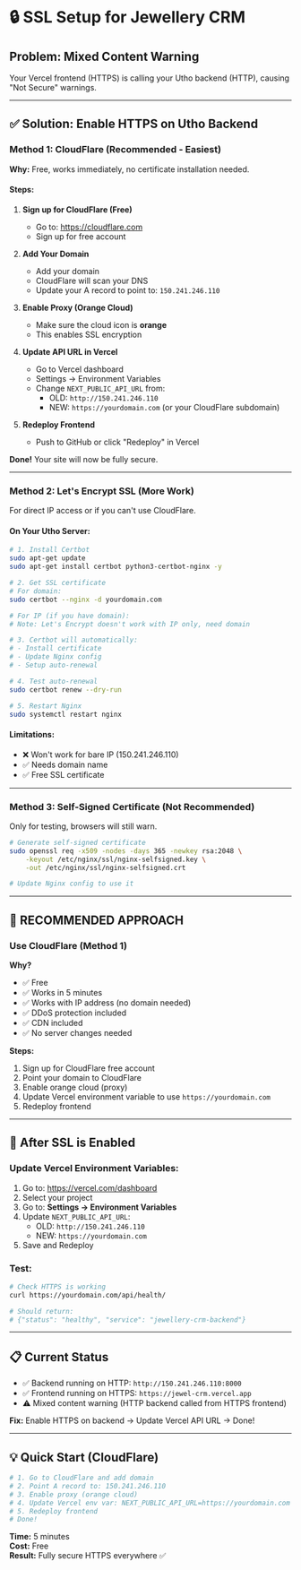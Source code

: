 # 🔒 SSL Setup for Jewellery CRM

## Problem: Mixed Content Warning

Your Vercel frontend (HTTPS) is calling your Utho backend (HTTP), causing "Not Secure" warnings.

---

## ✅ Solution: Enable HTTPS on Utho Backend

### **Method 1: CloudFlare (Recommended - Easiest)**

**Why:** Free, works immediately, no certificate installation needed.

#### Steps:

1. **Sign up for CloudFlare (Free)**
   - Go to: https://cloudflare.com
   - Sign up for free account

2. **Add Your Domain**
   - Add your domain
   - CloudFlare will scan your DNS
   - Update your A record to point to: `150.241.246.110`

3. **Enable Proxy (Orange Cloud)**
   - Make sure the cloud icon is **orange**
   - This enables SSL encryption

4. **Update API URL in Vercel**
   - Go to Vercel dashboard
   - Settings → Environment Variables
   - Change `NEXT_PUBLIC_API_URL` from:
     - OLD: `http://150.241.246.110`
     - NEW: `https://yourdomain.com` (or your CloudFlare subdomain)

5. **Redeploy Frontend**
   - Push to GitHub or click "Redeploy" in Vercel

**Done!** Your site will now be fully secure.

---

### **Method 2: Let's Encrypt SSL (More Work)**

For direct IP access or if you can't use CloudFlare.

#### On Your Utho Server:

```bash
# 1. Install Certbot
sudo apt-get update
sudo apt-get install certbot python3-certbot-nginx -y

# 2. Get SSL certificate
# For domain:
sudo certbot --nginx -d yourdomain.com

# For IP (if you have domain):
# Note: Let's Encrypt doesn't work with IP only, need domain

# 3. Certbot will automatically:
# - Install certificate
# - Update Nginx config
# - Setup auto-renewal

# 4. Test auto-renewal
sudo certbot renew --dry-run

# 5. Restart Nginx
sudo systemctl restart nginx
```

#### Limitations:
- ❌ Won't work for bare IP (150.241.246.110)
- ✅ Needs domain name
- ✅ Free SSL certificate

---

### **Method 3: Self-Signed Certificate (Not Recommended)**

Only for testing, browsers will still warn.

```bash
# Generate self-signed certificate
sudo openssl req -x509 -nodes -days 365 -newkey rsa:2048 \
    -keyout /etc/nginx/ssl/nginx-selfsigned.key \
    -out /etc/nginx/ssl/nginx-selfsigned.crt

# Update Nginx config to use it
```

---

## 🎯 RECOMMENDED APPROACH

### **Use CloudFlare (Method 1)**

**Why?**
- ✅ Free
- ✅ Works in 5 minutes
- ✅ Works with IP address (no domain needed)
- ✅ DDoS protection included
- ✅ CDN included
- ✅ No server changes needed

**Steps:**
1. Sign up for CloudFlare free account
2. Point your domain to CloudFlare
3. Enable orange cloud (proxy)
4. Update Vercel environment variable to use `https://yourdomain.com`
5. Redeploy frontend

---

## 🚀 After SSL is Enabled

### **Update Vercel Environment Variables:**

1. Go to: https://vercel.com/dashboard
2. Select your project
3. Go to: **Settings → Environment Variables**
4. Update `NEXT_PUBLIC_API_URL`:
   - OLD: `http://150.241.246.110`
   - NEW: `https://yourdomain.com`
5. Save and Redeploy

### **Test:**

```bash
# Check HTTPS is working
curl https://yourdomain.com/api/health/

# Should return:
# {"status": "healthy", "service": "jewellery-crm-backend"}
```

---

## 📋 Current Status

- ✅ Backend running on HTTP: `http://150.241.246.110:8000`
- ✅ Frontend running on HTTPS: `https://jewel-crm.vercel.app`
- ⚠️ Mixed content warning (HTTP backend called from HTTPS frontend)

**Fix:** Enable HTTPS on backend → Update Vercel API URL → Done!

---

## 💡 Quick Start (CloudFlare)

```bash
# 1. Go to CloudFlare and add domain
# 2. Point A record to: 150.241.246.110
# 3. Enable proxy (orange cloud)
# 4. Update Vercel env var: NEXT_PUBLIC_API_URL=https://yourdomain.com
# 5. Redeploy frontend
# Done!
```

**Time:** 5 minutes  
**Cost:** Free  
**Result:** Fully secure HTTPS everywhere ✅


